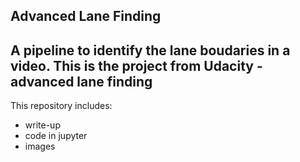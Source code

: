 ## Advanced Lane Finding

A pipeline to identify the lane boudaries in a video.
This is the project from Udacity - advanced lane finding
---
This repository includes:
* write-up
* code in jupyter
* images
